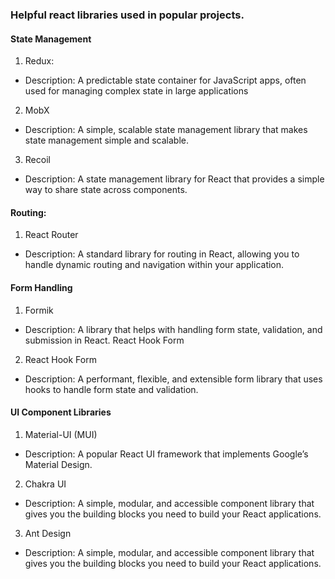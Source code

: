### Helpful react libraries used in popular projects.

#### State Management

1. Redux:

- Description: A predictable state container for JavaScript apps, often used for managing complex state in large applications

2. MobX

- Description: A simple, scalable state management library that makes state management simple and scalable.

3. Recoil

- Description: A state management library for React that provides a simple way to share state across components.

#### Routing:

1. React Router

- Description: A standard library for routing in React, allowing you to handle dynamic routing and navigation within your application.

#### Form Handling

1. Formik

- Description: A library that helps with handling form state, validation, and submission in React.
  React Hook Form

2. React Hook Form

- Description: A performant, flexible, and extensible form library that uses hooks to handle form state and validation.

#### UI Component Libraries

1. Material-UI (MUI)

- Description: A popular React UI framework that implements Google’s Material Design.

2. Chakra UI

- Description: A simple, modular, and accessible component library that gives you the building blocks you need to build your React applications.

3. Ant Design

- Description: A simple, modular, and accessible component library that gives you the building blocks you need to build your React applications.
